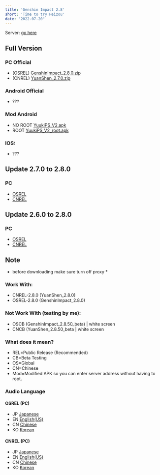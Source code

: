 ```yaml
---
title: 'Genshin Impact 2.8'
short: 'Time to try Heizou'
date: "2022-07-20"
---
```


Server: [go here](/posts/how-connect)

## Full Version

### PC Official
* (OSREL) [GenshinImpact_2.8.0.zip](https://autopatchhk.yuanshen.com/client_app/download/pc_zip/20220625012443_r2qBGYstD0u3Q9xK/GenshinImpact_2.8.0.zip)
* (CNREL) [YuanShen_2.7.0.zip](https://autopatchcn.yuanshen.com/client_app/download/pc_zip/20220625003700_3RiwWggLSQ14iInN/YuanShen_2.8.0.zip)
### Android Official
* ???
### Mod Android
* NO ROOT [YuukiPS_V2.apk](https://file.yuuki.me/0:/Project/Grasscutter/Game%20Data/Android/2.8/Release/Global/YuukiPS_V2.apk)
* ROOT [YuukiPS_V2_root.apk](https://file.yuuki.me/0:/Project/Grasscutter/Game%20Data/Android/2.8/Release/Global/YuukiPS_V2_root.apk)
### IOS: 
* ???

## Update 2.7.0 to 2.8.0
### PC 
* [OSREL](https://autopatchhk.yuanshen.com/client_app/update/hk4e_global/10/game_2.7.0_2.8.0_hdiff_JvqEs0RiP9OrAbY7.zip)
* [CNREL](https://autopatchcn.yuanshen.com/client_app/update/hk4e_cn/18/game_2.7.0_2.8.0_hdiff_9yer4R2xEMmBnLpl.zip)

## Update 2.6.0 to 2.8.0
### PC 
* [OSREL](https://autopatchhk.yuanshen.com/client_app/update/hk4e_global/10/game_2.6.0_2.8.0_hdiff_CmcT2Qur7R3tM0hU.zip)
* [CNREL](https://autopatchcn.yuanshen.com/client_app/update/hk4e_cn/18/game_2.6.0_2.8.0_hdiff_z8sdMlFY30RawybQ.zip)

## Note
* before downloading make sure turn off proxy *

### Work With:
* CNREL-2.8.0 (YuanShen_2.8.0)
* OSREL-2.8.0 (GenshinImpact_2.8.0)

### Not Work With (testing by me):
* OSCB (GenshinImpact_2.8.50_beta)   | white screen
* CNCB (YuanShen_2.8.50_beta         | white screen

### What does it mean?
* REL=Public Release (Recommended)
* CB=Beta Testing
* OS=Global
* CN=Chinese
* Mod=Modified APK so you can enter server address without having to root.

### Audio Language 
#### OSREL (PC)
* JP [Japanese](https://autopatchhk.yuanshen.com/client_app/download/pc_zip/20220625012443_r2qBGYstD0u3Q9xK/Audio_Japanese_2.8.0.zip)
* EN [English(US)](https://autopatchhk.yuanshen.com/client_app/download/pc_zip/20220625012443_r2qBGYstD0u3Q9xK/Audio_English(US)_2.8.0.zip)
* CN [Chinese](https://autopatchhk.yuanshen.com/client_app/download/pc_zip/20220625012443_r2qBGYstD0u3Q9xK/Audio_Chinese_2.8.0.zip)
* KO [Korean](https://autopatchhk.yuanshen.com/client_app/download/pc_zip/20220625012443_r2qBGYstD0u3Q9xK/Audio_Korean_2.8.0.zip)
#### CNREL (PC)
* JP [Japanese](https://autopatchcn.yuanshen.com/client_app/download/pc_zip/20220625003700_3RiwWggLSQ14iInN/Audio_Japanese_2.8.0.zip)
* EN [English(US)](https://autopatchcn.yuanshen.com/client_app/download/pc_zip/20220625003700_3RiwWggLSQ14iInN/Audio_English(US)_2.8.0.zip)
* CN [Chinese](https://autopatchcn.yuanshen.com/client_app/download/pc_zip/20220625003700_3RiwWggLSQ14iInN/Audio_Chinese_2.8.0.zip)
* KO [Korean](https://autopatchcn.yuanshen.com/client_app/download/pc_zip/20220625003700_3RiwWggLSQ14iInN/Audio_Korean_2.8.0.zip)